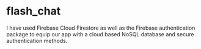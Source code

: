 # flash_chat

I have used Firebase Cloud Firestore as well as the Firebase authentication package to equip our app with a cloud based NoSQL database and secure authentication methods.
